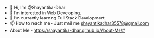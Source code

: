 - 👋 Hi, I’m @Shayantika-Dhar
- 👀 I’m interested in Web Developing.
- 🌱 I’m currently learning Full Stack Development.
- 📫 How to reach me - Just mail me shayantikadhar35578@gmail.com
- About Me - https://shayantika-dhar.github.io/About-Me/#
